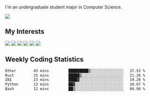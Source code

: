 I'm an undergraduate student major in Computer Science.

![](https://github-readme-stats.vercel.app/api?username=littzhch&theme=radical)

## My Interests

![](https://img.shields.io/badge/Python-3776AB?style=flat&labelColor=FFD43B&logoColor=3776AB&logo=python)
![](https://img.shields.io/badge/C-00599C?style=flat&labelColor=01427d&logoColor=6295cb&logo=c)
![](https://img.shields.io/badge/Rust-ffffff?style=flat&labelColor=ffffff&logoColor=000000&logo=rust)
![](https://img.shields.io/badge/LaTeX-008080?style=flat&labelColor=eeece5&logoColor=008080&logo=latex)
![](https://img.shields.io/badge/OpenGL-5487b2?style=flat&labelColor=ffffff&logoColor=5487b2&logo=opengl)
![](https://img.shields.io/badge/archlinux-1793d1?style=flat&labelColor=333333&logoColor=1793d1&logo=archlinux)

## Weekly Coding Statistics
<!--START_SECTION:waka-->

```txt
Other        45 mins         █████████▒░░░░░░░░░░░░░░░   37.52 %
Rust         25 mins         █████▒░░░░░░░░░░░░░░░░░░░   21.26 %
INI          23 mins         ████▓░░░░░░░░░░░░░░░░░░░░   19.20 %
Python       13 mins         ██▓░░░░░░░░░░░░░░░░░░░░░░   10.87 %
Bash         12 mins         ██▒░░░░░░░░░░░░░░░░░░░░░░   09.98 %
```

<!--END_SECTION:waka-->
